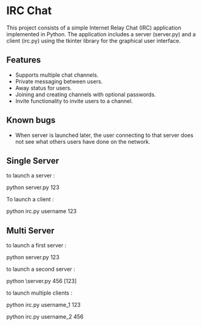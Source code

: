# IRC Chat

This project consists of a simple Internet Relay Chat (IRC) application implemented in Python. The application includes a server (server.py) and a client (irc.py) using the tkinter library for the graphical user interface.

## Features

- Supports multiple chat channels.
- Private messaging between users.
- Away status for users.
- Joining and creating channels with optional passwords.
- Invite functionality to invite users to a channel.

## Known bugs
- When server is launched later, the user connecting to that server does not see what others users have done on the network.

## Single Server

to launch a server :

python server.py 123

To launch a client :

python irc.py username 123

## Multi Server

to launch a first server :

python server.py 123

to launch a second server :

python \server.py 456 [123]

to launch multiple clients :

python irc.py username_1 123

python irc.py username_2 456
